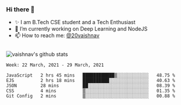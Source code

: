 ### Hi there 👋

<!--
**vaishnav-197/vaishnav-197** is a ✨ _special_ ✨ repository because its `README.md` (this file) appears on your GitHub profile.

Here are some ideas to get you started:
-->

- ✨ I am B.Tech CSE student and a Tech Enthusiast
- 🔭 I’m currently working on Deep Learning and NodeJS
- 📫 How to reach me: [@20vaishnav](https://twitter.com/20vaishnav)


<img src="https://github.com/vaishnav-197/vaishnav-197/blob/main/images/stat.svg" alt=""/>


![vaishnav's github stats](https://github-readme-stats.vercel.app/api?username=vaishnav-197&show_icons=true&theme=dark&count_private=true)


<!--START_SECTION:waka-->
```text
Week: 22 March, 2021 - 29 March, 2021

JavaScript   2 hrs 45 mins   ████████████▒░░░░░░░░░░░░   48.75 % 
EJS          2 hrs 18 mins   ██████████░░░░░░░░░░░░░░░   40.63 % 
JSON         28 mins         ██░░░░░░░░░░░░░░░░░░░░░░░   08.39 % 
CSS          4 mins          ▒░░░░░░░░░░░░░░░░░░░░░░░░   01.35 % 
Git Config   2 mins          ▒░░░░░░░░░░░░░░░░░░░░░░░░   00.88 % 
```
<!--END_SECTION:waka-->
